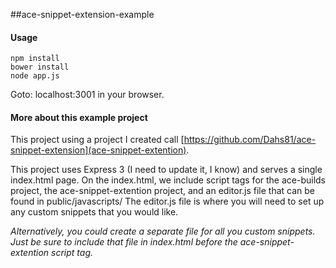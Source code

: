 ##ace-snippet-extension-example

#### Usage

```
npm install
bower install
node app.js
```

Goto: localhost:3001 in your browser.

#### More about this example project

This project using a project I created call [https://github.com/Dahs81/ace-snippet-extension](ace-snippet-extention).

This project uses Express 3 (I need to update it, I know) and serves a single index.html page.  On the index.html, we include script tags for the ace-builds project, the ace-snippet-extention project, and an editor.js file that can be found in public/javascripts/  The editor.js file is where you will need to set up any custom snippets that you would like.

*Alternatively, you could create a separate file for all you custom snippets.  Just be sure to include that file in index.html before the ace-snippet-extention script tag.*